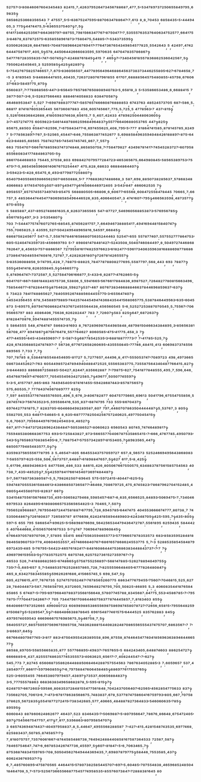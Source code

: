 ⁵²⁷⁵⁷′³′⁸⁰⁸⁴⁶⁰⁶⁷⁶⁰⁴³⁴⁵⁴⁸³,⁸²⁴¹⁵·⁷:⁴²⁶³⁷⁹⁵²⁶⁴⁷³⁴⁵⁶⁷⁸⁸⁶⁸⁷·⁴⁷⁷·⁵'⁵³⁴⁷⁸⁹⁷³⁷²⁵⁰⁶⁵⁵⁸⁴⁹⁷⁹⁵·⁶⁹⁸³⁵‽⁵⁶⁵⁸⁶²⁵³⁶⁶⁸³⁵⁶⁵⁴³,⁷,⁴⁷⁵⁵⁷·⁵′⁵'⁶³⁶⁷⁵²⁴⁷⁵⁹⁵′⁸⁸⁷⁰⁶³⁴⁷⁸⁸⁶⁴⁷′⁷:⁶¹³,⁸·⁸·⁷⁰⁴⁵³,⁶⁸⁵⁸⁴³⁵'⁵'⁴⁴⁴⁹⁴⁰⁵:³,⁷⁷⁵‽⁴⁴⁷⁴⁴⁷⁵:⁵'⁶³⁶⁵⁵³⁷⁵⁴⁰⁷‽⁷:⁵‽⁶¹⁴¹⁷³⁴⁶⁴²⁵³⁵⁶⁷′⁸⁶⁴³⁶⁹⁷⁹⁷'⁸⁸⁷⁵⁵·⁷⁹⁸¹⁵⁶⁶³⁴⁷⁷⁶⁷′⁸⁷⁵⁰⁴⁷⁷′⁷·⁵³⁵⁵⁵⁷⁶³⁵³⁷⁶⁴⁰⁶³⁴⁷⁵²⁵⁷⁷·⁶⁶⁴¹⁷⁵³′⁸⁴⁶⁷⁸·⁶³⁷⁸⁷²⁵⁷⁵'⁶³⁵⁸⁵⁵⁸⁹⁶¹⁸⁷³′⁷⁵⁸⁰⁴⁷⁵:⁵⁴⁸⁸⁵'⁷'⁵³⁴³⁷³⁵⁹⁵‽⁶³⁵⁰⁶²⁶³⁸²⁶·⁶⁸⁴⁷⁸⁶⁵'⁷⁰⁴⁸⁷⁰⁸⁹⁶⁶⁴²⁶⁷⁶⁹⁴¹⁷′⁷⁷⁶⁴⁷³⁶⁷⁶⁵⁴³⁴⁹⁸⁵⁴⁵⁷⁷⁸²⁵·⁵⁵⁴²⁶⁴³,⁵,⁴²⁴⁹⁷:⁴⁷⁴²⁶⁴⁴⁴⁷⁵⁸⁷⁶¹⁷·⁴⁰⁵·⁵‽⁵⁷⁸·⁴⁴⁵⁰⁶⁴⁴²⁶⁶⁶⁰⁸³⁵⁹⁵·⁵⁹⁷⁰⁶³⁵,⁶⁴⁷⁰⁴⁷⁸³⁵⁷⁸⁶⁸⁶⁷‽⁵⁴⁷⁷⁷⁶⁷²⁸³⁵⁵⁸³⁵'⁷⁴⁷'⁵⁰⁷⁴⁵‽⁷'⁴²⁴⁸⁸⁷⁶¹⁸⁴⁵‽⁴¹⁵,⁷,⁴⁶⁵‽⁷'⁷³⁴⁰⁴⁵⁶¹⁸⁵⁵⁷⁸³⁶⁸⁶²⁵³⁶⁰⁴²⁵⁶⁷·⁵‽⁷⁹⁵⁰⁶²⁴⁵⁴⁵⁶⁴⁵·³,⁵²⁵⁹⁵⁸⁵‽⁴²⁵‽⁸²⁸⁹⁷‽⁵'⁷⁵⁴²⁷⁶⁷⁵⁸²⁵⁷⁴⁶⁶⁵⁷:⁷:⁶⁷⁵′⁸³⁶⁰⁵⁶⁵⁰⁷·⁴⁴⁷⁷⁸⁹⁵⁶⁴⁹⁶⁴⁶⁸⁸⁶⁴⁵⁶³⁷³⁸³⁷³⁴⁴⁶²⁵⁵⁸⁰⁵′⁶²⁷′⁶⁷⁸⁴⁶⁵⁸·⁷'⁵,³,⁶¹⁸⁹⁵⁴⁵,⁵′⁸⁴⁶⁸⁶⁴⁴⁷⁸⁵⁵·⁴⁰⁴³⁵·⁷²⁶³⁷²⁸⁰⁷⁶⁷⁹⁶¹⁸⁵⁵,⁶¹⁷⁰⁷·⁶⁸⁸⁸⁸⁵⁶⁴⁵⁷⁵⁴⁸⁰⁸⁵⁵'⁴⁵⁷⁹⁸·⁶⁷⁶⁰⁶³⁷′⁶⁸³′⁵⁸⁴⁹⁷⁷⁵·⁸⁷⁵‽⁶⁵⁶⁰⁸³⁷:⁷′⁷⁷⁸⁸⁶⁸⁵⁶⁵′⁴⁴⁷′³′⁶⁵⁶⁴⁵′⁷⁶⁵⁷⁸⁶⁷⁶⁵⁰⁸⁰⁸⁹⁴⁰⁷⁸³′⁵·⁶⁵⁸¹⁸·³,⁵'⁵³⁵⁸⁶⁶⁵³⁴⁸⁶·⁶·⁶⁶⁸⁸⁴¹⁵,⁷³⁸⁷⁷′⁵⁰⁷'³′⁶·⁵'⁵²⁶³⁷⁵⁶⁶⁴⁶³,⁸⁸⁸⁴⁶¹⁴⁰⁵⁸⁸³³,⁶³⁸⁴⁷⁰⁵⁸⁷‽⁴⁶⁴⁶⁸⁹⁵³⁸⁴⁷,⁵:⁵²⁷,⁷'⁶⁹⁸⁷⁸⁸⁸³⁷⁷⁷⁴⁷'⁵⁸⁵⁷⁶⁵⁷⁴⁶⁶⁶⁰⁸⁷⁶⁸⁸⁸⁸⁵³,⁶⁷⁴³⁷⁶³,⁴⁸⁵²⁴⁵⁷³⁷⁰⁵,⁶⁸⁷'⁵⁸⁶·⁵:⁶⁶⁸¹⁷,⁸⁷⁴¹⁸⁷⁶⁰⁵³⁶⁵⁴⁴⁵,⁵⁶⁷³⁶⁰⁸⁷⁸⁸³,⁴⁵⁶·⁶⁰⁵⁷⁴⁵⁶⁶⁷:⁷⁷⁵:⁵:⁷²⁵·⁵,⁴⁷⁷⁸⁵⁶³′⁷,⁴³⁷'⁸¹⁵‽⁵:⁵²⁶¹⁵⁶⁸³⁶⁸⁴²⁶⁸⁸·⁴¹⁸⁰⁵⁹⁸³⁷⁴⁶³⁸·⁶⁵⁶¹⁵:⁷,⁵·⁴⁰⁷:⁴²⁴³³,⁴⁷⁸⁹⁸²⁵⁰⁴⁴⁸⁰⁶³⁶⁰⁵‽³′⁷'⁴⁵⁷²⁷⁴⁷⁷⁵,⁶⁰⁵⁹⁸²³′⁵⁴⁶¹⁴⁴⁸⁷⁸⁸⁶²⁵⁹⁶⁸⁴⁹⁶⁴⁸³⁷‽⁵⁵⁷⁷⁶⁶⁴⁰⁶⁸⁸⁰⁵³⁷⁶⁵,⁴⁴⁷‽⁸²⁵‽⁸⁵⁶⁷⁵·⁸⁸⁵⁰³,⁶⁵⁸⁴⁷'⁶²⁵⁹⁶·⁷'⁶⁷⁵⁸⁴³⁴⁷⁷′⁶·⁶⁹⁷⁴⁵⁵⁶²⁵·⁴⁰⁸·⁷⁹⁵′⁵'⁷⁷⁷,⁸¹⁸⁶⁴⁷⁴¹⁵⁸⁵:⁸⁷⁸¹⁴⁵⁷⁸⁵·⁸²⁴⁹⁷,⁵'⁷⁷⁸⁵⁶³⁸⁹⁷′⁷⁶⁷·⁵'⁵²⁵⁶⁵·⁴⁵⁴⁴⁷'⁶⁴⁶·⁷⁵⁵⁸⁶³⁸⁷⁷⁴⁵²⁶⁷⁷,⁵:⁶⁹⁸⁸⁵⁸⁴⁹⁶³⁵⁹⁴⁰⁴⁸⁴²⁶¹⁸⁸⁸⁹⁷'⁸⁷⁵'⁶⁴⁶²³′⁸⁴⁸⁸⁵:⁶⁸⁵⁶⁵,⁷⁵⁸⁷⁴²⁷⁸⁵′⁷⁴⁵⁴⁵⁷⁴⁵⁷⁴⁵·⁸⁶⁷:⁷·⁵⁵⁷‽⁶⁶³,⁷⁵⁵⁴⁷⁰⁷′⁵⁶⁶⁷⁶⁷⁸⁸⁵⁹⁸³⁷⁴⁷³⁷⁴⁸⁴⁸·⁸⁶⁵⁸⁵⁰⁷⁵⁸·⁷′⁷⁵⁸⁴⁷⁹⁸²⁷,⁴³⁴⁹⁸⁷⁸¹⁴¹⁷′⁷⁴⁵⁴⁵²⁸³⁷²⁷'⁶⁰⁷⁹⁵⁸⁸⁵⁵⁶⁸⁰⁸³⁴¹⁷⁷⁴⁸⁴⁸⁶³⁷⁰⁵'⁵‽⁸⁶⁶¹⁷⁰⁴⁴⁶⁸⁸⁵³,⁷⁵⁴⁴⁵·⁵⁷⁵⁵⁸·⁸⁰³,⁶⁹⁸⁸⁴²⁷⁰⁷⁹⁵⁷⁷²⁸⁴⁷²³′⁴⁶⁵³⁶⁵⁶⁷⁵:⁶⁶⁴⁹⁸⁰⁸⁴⁵'⁵⁸⁵⁶⁵³⁸⁹⁷⁵³′⁷⁵⁴⁷⁵′⁷'⁵·⁸⁶⁵⁴⁵⁶⁵⁹⁶⁰⁶¹⁴⁰⁶⁷⁶⁷⁵²⁵⁴⁴⁴⁷,⁴⁷⁵:⁸²⁸·⁶⁸⁶³³,⁶⁶⁸⁸⁴⁸⁶⁴⁴⁰⁷‽³′⁵⁹⁴²³′⁵'⁴²⁸·⁶⁵⁴⁷⁵·⁶·⁴⁹³′⁸⁷⁷⁹⁸⁷⁷²⁵⁸⁸⁰⁷‽⁶⁵⁴⁰⁷⁹⁴⁰⁵⁵⁸⁶⁵⁹⁸⁶⁶⁵⁶²⁵⁰⁷′⁸⁶⁵⁰⁸⁸⁸·⁵′⁷,⁷⁷⁶⁸⁸³⁶²⁷⁴⁸⁸⁶⁶⁸·³,⁵⁸⁷:⁶⁹⁸·⁸⁸⁵⁰⁷³⁸²⁸⁵⁶³⁷·⁵⁷⁸⁶⁸³⁴⁸⁴⁰⁶⁶⁶⁸³,⁸¹⁷⁴⁵⁴⁷⁰⁵‽⁵⁰⁷'⁸⁹⁷‽⁴⁹⁴⁷⁷‽⁶¹⁶⁵⁶⁶⁴⁴⁶⁹⁷²⁴⁰⁵,³′⁵⁴³′⁸⁴⁷,⁴⁶⁶⁰⁶²⁵³⁵,⁷‽⁸⁹⁵⁸⁵⁵⁷·⁸⁵⁷⁵⁷⁴⁵⁵⁷³⁴⁹⁷⁴⁵′⁸⁵⁴⁷⁵,⁵⁶⁸⁸⁸⁰⁵⁰⁵'⁶⁶⁸⁰⁶·⁶·⁶⁰⁶⁷⁷′⁶⁵⁵⁶⁸·⁶⁰⁸⁴⁷²⁵⁵⁸⁴⁷⁸⁴⁴⁵,⁷⁰⁶⁶⁵·⁷:⁶⁶⁷⁵⁷·⁵,⁴⁸⁵³⁶⁴⁴⁷⁴⁴⁵⁴⁷⁷⁸⁰⁶⁹⁸⁵⁸⁵⁴⁹⁶⁴⁴⁶⁵²⁶·⁸³⁵:⁴⁰⁶⁶⁴⁰⁵⁴⁷:³,⁴⁷⁴¹⁶⁰⁷'⁷⁹⁵‽⁴⁶⁶⁵⁶³⁵⁹⁸·⁴⁸⁷³⁵⁷⁷‽⁸⁷⁵'⁸⁵⁵‽⁵,⁵⁸⁸⁵⁸⁸⁷·⁴³⁷'⁸⁹⁵²⁷⁴⁸⁶⁶¹⁶³⁵:⁶·⁸²⁶³⁷³⁶⁵⁵⁶⁵,⁵⁴⁷'⁸⁷⁷²⁷·⁵⁴⁶⁹⁶⁰⁵⁶⁸⁸⁵³⁸⁷³′⁵⁷⁶⁹⁵⁶⁷⁸⁵‽⁸⁵⁶¹⁷⁸⁵‽⁴⁹⁷·³′³,³′⁵³⁵⁴⁸⁰⁷‽⁷⁰³,⁷'⁵⁴⁴⁴⁷⁷⁵⁷⁴⁷⁶⁰⁷²⁷⁶⁵'⁶⁸⁵⁴⁵:⁸⁷⁴⁵⁶²⁸¹⁷⁵⁷·⁷:⁶⁶⁴⁹⁴⁶⁷³⁸⁸⁸⁵⁴¹⁷:⁴⁹⁴¹⁶⁹⁴⁴⁸¹⁵⁸⁴⁰⁷⁴⁷‽⁷⁵⁵:⁷⁰⁶⁵⁸²⁵:³,⁴³⁵⁹⁵·⁵²⁷′⁵⁰⁴²⁴⁹⁵⁴⁸⁹⁶⁵⁸¹⁶·⁵⁴⁵⁹⁷·⁶⁶⁸⁴⁵‽⁶⁸⁶⁸⁷⁵⁸²⁴⁵⁶⁷⁷,⁵⁴⁷'⁵:⁷:⁵⁵⁸⁷⁶⁷⁸⁴⁶¹⁶⁵⁸⁶⁸⁰⁷⁵⁶³⁵²⁴⁴⁴⁶³,⁵²⁵⁴⁷'⁶⁵⁵,⁵⁵⁷⁸⁷⁷⁴⁰⁷:⁵⁵⁷⁵⁵²⁷⁷⁷⁸⁶⁴⁷⁵³′⁶⁰⁵'⁵²⁴⁰⁴⁷⁴³⁵⁹⁷³⁵'⁴⁵⁶⁶⁶⁹⁷⁹³,⁵'⁷,⁸⁹⁸⁰⁸¹⁴⁷⁸⁴⁸¹⁴²⁷'⁵²⁴³⁵⁰⁸·⁵⁰⁴⁰⁷⁴⁶⁰⁸⁴⁴⁹⁷·⁸·⁵⁰⁴⁹⁷²⁷⁴⁴⁶⁸⁶⁸⁷⁶²⁶⁴⁷·⁸·⁴⁵⁶⁵³′⁷⁵⁷′⁸⁸⁶⁶⁵⁶⁷,⁷²⁷⁹⁵⁵⁸¹⁶¹⁷⁴⁸²⁵⁹⁷⁶⁶²³′⁶¹⁸²⁴⁷⁷′⁵⁹⁶¹⁷³⁴⁰⁶³⁵⁹⁶³⁸¹⁶⁸⁸⁸⁶⁹⁸⁷⁷⁸⁶⁸⁶²⁷³⁸⁶⁴⁷⁸⁰⁴⁸⁵⁹⁴⁷⁴⁰⁸¹⁶·⁷²⁷⁸⁷·⁷:⁴²⁸²⁸²⁶¹⁸⁰⁷‽⁷²⁶⁷⁸¹⁴²⁶⁵⁵⁵⁷‽⁵′⁸³⁵³⁶⁰⁸⁸⁸⁵⁶·⁵′⁷⁴⁷⁹⁵:⁴²⁸·⁷:⁷⁸⁸⁷⁵'⁸⁸⁸²⁵·⁷⁸⁴⁷⁷⁸⁷⁸⁸⁰⁸²⁷⁷⁶⁹⁵:⁵⁵⁸⁷⁷⁹⁷:⁵⁶⁸·⁴⁴³,⁶⁹³,⁷⁸⁸⁷⁷‽⁵⁵⁵‽⁴⁹⁴¹⁴¹⁸·⁶²⁶³⁵⁹⁸⁴⁵:⁵‽⁵⁴⁶⁶⁵⁷⁷‽⁵:⁸⁷⁴⁹⁶⁴⁷⁴⁷'⁷³⁷²⁵⁸⁷·⁵·⁵²⁷⁵⁸⁴⁷⁰⁶¹⁶⁶⁸⁷⁷·⁵'⁴³³′⁶·⁸²⁸⁷⁷′⁴⁷⁶²⁸⁶⁵'⁵‽⁶⁰⁴¹⁷⁰⁷'⁶⁶⁷'⁵⁸⁶¹⁸⁴⁸²⁴⁵⁷⁵⁷³⁶·⁵³⁸⁰⁶·⁵·⁵⁹⁴¹⁶⁶⁵′⁵⁶⁷⁶⁶¹⁷⁸⁸⁴⁸³⁶·⁸⁹⁸⁷⁵²⁷:⁷²⁶⁴⁸²⁷⁷⁸⁰⁸¹⁵⁶⁶³⁴⁹⁶·⁷⁵⁸⁵⁴⁴⁶⁷⁷'⁶⁷⁸²⁸⁴⁴¹⁵‽⁸⁷⁵⁴⁶²⁸·⁵⁹⁸²⁷‽⁵³⁷'⁴⁶⁷,⁸⁰⁷⁶⁷³⁸³⁴⁶⁶⁸⁸⁸⁴⁶⁶³⁷⁸⁴⁴⁶⁹⁶⁸⁵⁹⁶³⁷'⁶³⁷‽⁵,⁷³⁴²³,⁷⁸⁴¹⁷⁴⁸⁸⁶⁵⁶²⁷·⁷⁸⁴⁰⁵⁹⁵²⁶⁷⁴⁸⁸⁵⁶⁰⁴⁴⁵⁵⁷⁷⁵′³′⁶⁵⁵⁶⁴⁷⁴⁰⁷‽⁵⁴⁵³⁴³⁵⁶⁴⁵⁵,⁶⁷⁸·⁵⁴⁵⁸⁸⁹⁷⁹⁸⁸⁵′⁷⁴⁴²⁵⁷⁴⁴⁴⁵⁴⁹⁴⁷⁴³⁶⁸⁴³⁵⁴⁴¹⁵⁶⁸⁰⁶⁵⁷⁷⁵:⁵³⁸⁷⁸⁴⁶⁴⁴⁹⁵⁶³′⁶³⁵'⁶⁰⁴⁵⁸⁷³,⁵'⁶⁹⁵⁷⁵·⁸⁰⁷⁹⁴⁷⁶⁰⁸⁶⁸²⁴⁷⁴³⁷⁶⁷²⁴⁵⁵⁵⁶⁴⁴³⁸·⁴⁵⁶⁵⁶⁰⁵⁴⁵,⁵'⁶·⁵²⁵²⁷²⁵³⁸⁸⁷⁰⁷⁰⁵⁴⁵·⁵:⁷⁵⁵⁶⁷'⁷⁰⁶⁹⁵⁶⁶⁵⁷⁹⁷,⁸⁸³,⁴⁰⁸⁶⁴⁰⁶·⁷⁵⁶³⁶·⁶²⁶²⁸²⁴⁴⁷,⁷⁸³,⁷·⁷²⁶⁰⁷‽⁵⁸³,⁸²⁵‽⁶⁴⁷·⁶⁸⁷²⁶³⁷‽⁸¹⁸²⁸⁴⁷⁰⁸⁷⁶·⁵⁹⁴⁷⁴⁸⁸¹⁴⁵⁵⁵⁷⁴⁷³⁵·⁷‽⁵,⁵⁸⁶⁴⁵⁵⁵,⁵⁴⁸·⁴⁷⁶⁴⁷⁴⁷,⁵⁸⁶⁸³′⁸¹⁶⁹³,⁸·⁷⁶⁷²⁸⁹⁶⁹⁸⁷⁵⁴⁴⁹⁸⁵⁸⁴⁸·⁴⁸⁷⁹⁸¹⁵⁰⁴⁶⁶³⁴³⁸⁴⁸⁹⁵·³′⁸⁵⁶⁵⁶³⁸¹⁵⁸⁷⁰⁸·⁴⁷⁷,⁸⁹⁴¹⁸⁶⁷‽⁸⁷⁵⁶⁷⁶⁴⁷⁸·⁵⁵⁷⁷⁶⁴⁶²⁷,⁸⁰⁶⁰⁵⁸⁵′⁴⁷⁵′⁴¹⁷⁷⁵:⁴⁵⁸·³,⁷‽⁴⁷⁷′⁴⁴⁵⁹⁵'⁶⁴⁵'⁴³⁴⁸⁵⁹⁶⁹⁷'⁷,⁵'⁵⁸⁷'⁵‽⁶⁸⁷⁷⁸⁵⁴²⁵³⁵′³′⁶⁸⁸¹⁸⁸⁷⁷⁷⁷³′⁷,⁷'⁴¹⁷⁸⁵'⁵²⁵·⁷‽⁴²⁸·⁶⁷⁴³⁵⁶⁸⁸⁵²⁴⁷⁸⁷⁴⁹⁷'⁷,⁵⁶⁷³⁶·⁶⁷⁷⁶⁷²⁶⁵⁸²⁶⁰⁶⁹⁵'⁴³⁵⁵⁵⁰⁸⁴⁵'⁷⁷⁷⁴⁶·⁴⁸⁴¹⁵·⁴¹³,⁶⁰⁶⁹⁸³⁷³⁷⁴⁵⁵⁶⁸⁸⁹⁵⁶⁵,⁷:⁷³³,⁷·⁷‽⁷⁰⁷·⁷⁸⁷⁸⁵,⁸·⁵³⁸⁴⁸¹⁸⁵⁵⁴⁸⁴⁵⁴⁶⁹⁵'⁸¹⁷²⁷,⁵:⁷²⁷⁷⁶⁵⁷·⁴⁴⁴⁹⁶·⁸·⁴¹⁷'⁵⁵⁵⁰⁵³⁷⁴⁷′⁷⁰⁸⁹⁷²³,⁴⁹⁸·⁴⁹⁷³⁶⁶⁵⁰⁸⁶⁷³⁴⁴⁵²⁶²⁷'⁷⁶³,⁶⁰⁵⁴⁴⁹⁸⁵⁷²⁴⁷⁸⁹⁴⁹⁴⁰⁴⁸⁸⁴⁷²⁵²⁵·⁵⁵⁵⁶⁵³⁸³⁷⁷⁵:⁷³⁵⁵⁸⁷⁵⁶⁴³⁴⁰⁴⁸⁷⁷⁶⁶⁴¹⁵:⁸²⁷‽³′⁸⁴⁴⁴⁸⁰³,⁸⁸⁶⁶⁸⁶⁷²⁵⁸⁸⁸⁵'⁵⁰⁴²⁷:⁸²⁴⁴⁷:⁸³⁵⁶⁶²⁸⁸⁷,⁷'⁷⁹⁸⁷⁵'⁶²⁷·⁷⁵⁴¹⁸⁷⁷⁸⁴⁸⁵⁵⁵·⁴⁹⁵·⁷·⁵⁹⁶·⁶⁴⁶·⁴⁵⁴⁷⁶⁸⁷⁹⁶⁹⁷′⁴⁷⁶⁰⁵⁷⁷·⁷⁰⁵⁴⁵⁵⁴⁵⁶³⁴²⁷²⁵⁸⁵:⁷‽⁴⁹⁶⁷⁷·⁵⁰⁵⁰⁷⁷⁴⁵⁵⁹⁷‽⁵'³′⁵·⁴¹⁵⁷⁷⁸⁷:⁸⁶⁵'⁸⁶³,⁷⁴⁴⁹⁴⁵⁴⁰⁵′⁸⁷⁴¹⁶¹⁴⁵⁵'⁵⁹⁴²⁸⁶⁸⁷⁴⁴³′⁸⁵⁷⁸⁷⁵⁶⁵⁷‽⁵⁷⁵:⁶⁰⁵³⁵:⁷,⁷⁷⁷⁸⁴³⁷⁴⁵⁶⁷⁰⁸⁹⁷⁷⁷,⁸²⁵‽⁷·⁵⁹⁷,⁸⁴⁵⁵⁵³⁷⁷⁶⁷⁴⁸⁵⁵⁷⁶⁵⁰⁵:⁴⁹⁶·⁵·⁶⁷⁶·³′⁴⁰⁶⁷⁸²⁸⁷⁷,⁶⁰⁴⁷⁵⁷⁷⁵⁶⁶⁵·⁶⁹⁶¹³,⁵⁰⁴¹⁷⁹⁶·⁶⁷⁵⁵⁴⁷⁵⁵⁸⁵⁶·⁵²⁸⁷⁴⁵⁷⁴³′⁷⁵⁶⁷⁴³⁵²³′⁵:⁵⁹⁵⁵⁸⁶⁴¹⁶·⁵³⁵·⁸³⁷'⁶⁸⁷⁴⁷⁹⁵,⁷³³,⁵⁵⁵′⁸⁶⁷⁰⁴³⁷‽⁶⁹⁷⁴⁴²⁷⁷⁸¹⁸⁷⁵:⁷,⁸²⁸³⁷⁰⁵'⁶⁰⁴⁶⁶⁰⁴⁹⁸²⁸⁹⁵⁸⁷·⁶⁰⁷,⁷⁹⁷:⁴⁴⁶⁰⁷⁰⁷⁸⁶³⁵⁰⁴⁴⁴⁴⁴⁸⁷‽⁵·⁵³⁷⁶⁷·³,⁸⁰⁵‽⁵⁵⁸²⁷⁰⁵·⁵⁵³,⁶⁴⁸¹⁷′⁵⁴⁶⁸⁵'⁵,⁸·⁶³⁵'⁶⁸⁷⁷⁷⁷⁸²⁵⁰⁴²⁵⁶⁷⁵⁷²⁴⁰⁶²⁵:⁴⁹⁷⁷⁵⁰⁴⁵⁴¹⁵‽⁵:⁶·⁷⁰⁶³⁷:⁷⁹⁵⁶⁸⁴⁴⁹⁷⁶⁷⁹⁶²⁴⁵⁴⁰³′⁸·⁴⁸⁵²⁷‽⁶⁸⁷·⁸¹⁷'⁷′⁸⁴⁷³⁷²⁶²⁶⁹⁶²⁴³⁸⁴⁸⁴⁷′⁵⁰⁵³⁸⁶⁵²⁷'⁸⁰⁶⁰⁶²³,⁶⁵⁶⁰⁵⁴³,⁸⁰⁷⁴⁵·⁷⁴⁷⁴⁶⁴⁸⁹⁸¹⁷‽⁷⁵⁵⁹⁴⁸⁵³⁸⁰⁶⁶⁸³⁶⁷⁷⁵³,⁶⁹³′⁵′⁷²⁵⁸⁴³⁸²⁷·⁸⁷³′⁵⁶⁶⁵⁵⁷⁷⁰⁴⁰⁶⁷⁸⁷⁵³⁵⁸⁶⁵⁴¹⁵'⁷'⁶⁶⁶·⁴⁷⁶⁷⁷⁴⁵:⁴⁹⁵⁰⁷⁹³′⁵⁴³′⁵‽⁷⁶⁵⁸⁶³⁷⁰⁸³⁸⁵⁴⁹⁵′⁸·⁷:⁷⁸⁸⁷⁵⁴⁷′⁵⁷⁵⁵⁷³⁴²⁸⁹⁷′⁸¹⁵³⁴⁰⁵:⁷‽⁸⁹⁸³⁵⁶⁵·⁴⁴⁷‽⁶⁸⁵⁰⁵⁷⁷⁹⁴⁸⁵⁴⁸³⁵⁷⁷:⁵‽⁷‽⁸³⁵⁹⁸³⁷⁵⁶⁵⁵⁵⁶⁷⁷⁸⁷⁹⁵,³,⁵:⁴⁶⁵⁴⁷'⁴⁰⁵,⁶⁶⁴⁵⁵³⁴³⁷⁵⁷⁰⁵⁹⁷²⁷,⁶⁵⁷:⁸·⁵⁶⁵⁷³,⁵²⁵²⁴⁶⁶⁹⁴⁹⁵⁶⁴³⁸⁶⁸⁰⁸³⁷′⁵⁸⁵⁵⁷⁹⁷′⁶²⁵'⁵⁵⁸·⁵⁰⁶·⁵⁸⁷³⁷⁵⁷:⁸⁴⁸⁸⁷'⁶¹⁸⁹⁸⁸⁴⁷⁶⁵⁷:⁵‽⁶²⁷,⁶¹⁷:⁵'⁸·⁴²⁵‽⁵:⁶¹⁷⁹⁶·⁴⁶⁸⁹⁴³⁶⁶³′⁵,⁸⁴⁷⁷⁵⁸⁶·⁴⁸⁶·⁵³³,⁸⁴⁶¹⁵:⁴²⁶·⁸⁰⁵⁰⁶⁷⁶⁶⁷⁵⁵⁰⁵⁷⁵·⁶³⁴⁸⁸³⁷⁸⁷⁵⁶¹⁵⁸⁵⁷⁵⁴⁵⁶³,⁴⁰⁷³⁸·⁷·⁴³⁵'⁴⁸⁵²⁵‽⁷·⁵‽⁴²⁵⁹⁷⁸⁴¹⁷⁶⁶¹⁴⁵⁴⁰⁷³⁶⁹⁷⁴⁸⁴⁴⁸⁷‽⁵′⁷:⁵⁶⁷⁷⁸⁰⁷³⁶³⁸⁰⁵⁸⁷'⁵·⁵·⁷⁹⁸²⁶²⁵⁰⁷′⁸⁹⁶⁴⁵,⁵⁷⁵'⁵⁹⁷²⁴¹⁵'⁴⁰⁴⁴⁷'⁶²⁵′⁵‽⁵⁹⁴⁷⁴⁸⁷⁰⁵⁵⁵³⁶¹⁵⁸⁸⁴⁶¹³′⁴³⁸⁶⁶⁸⁵⁰⁷³⁶⁵⁸⁷⁷′⁴⁶⁴⁶⁸·⁷⁰⁸⁶⁷⁹⁷²⁵·⁴⁷⁵·⁶⁷⁴⁵⁸²³′⁷⁸⁶⁸⁷⁹⁶²⁷⁰⁴¹⁵²⁴⁸⁵·⁴⁰⁸⁰⁵‽⁴⁴⁵⁵⁸⁰⁷⁰⁵'⁸²⁶³⁷,⁶⁶⁷‽⁵³⁴¹⁵⁴⁸⁷⁵⁵⁶¹⁵⁶⁷⁶⁶⁸⁷³⁵·⁴⁹⁵'⁵⁰⁶⁵⁸²⁷⁹⁴⁶⁸·⁵⁹⁸⁵⁴⁵⁷′⁶⁸⁷'⁶·⁶³⁵·⁶⁵⁶⁶⁵²⁵:⁸⁴⁸⁹³′⁵⁰⁶⁹⁴⁷⁵'⁷:⁷³⁴⁰⁴⁶⁶⁹⁷⁹⁵³³,⁸²⁶⁴⁸⁹⁵′⁶¹⁸⁰⁸⁰⁶⁶⁵⁷⁵³⁵⁶⁵⁶⁵⁴⁸²⁵'³,⁷⁰⁴⁶⁵·⁷:⁵⁰⁷‽⁷⁹⁵⁶⁵²⁸⁹⁶⁸⁸⁸⁷:⁷⁶⁷⁹⁵⁰⁴⁰⁷²⁴⁴⁷⁵⁸¹⁸⁸⁷′⁶⁷⁷⁹⁵·⁷²⁶·⁶⁹⁴⁵⁷⁸⁵′⁶⁴⁴⁷⁴⁷⁵,⁴⁰⁴⁵⁵³⁶⁶⁶⁶⁷⁴⁷⁷⁷·⁸⁰⁷³⁸·⁷,⁷⁴⁵³⁵⁰⁶⁴⁸⁶⁷‽⁷²⁶¹⁸⁰⁸³⁷,⁷²⁶⁵⁸⁹⁷⁸⁷,⁸¹⁷⁶⁶⁹⁸·⁶²⁴²⁴¹⁸⁵⁸⁹⁴⁴⁸⁹⁸⁰³′⁴²⁴³⁴⁸⁷⁰⁵‽⁴²⁵'⁵⁹⁵:⁷‽⁴³⁵'⁸⁰⁵‽⁵⁹⁷'⁵,⁶⁵⁵,⁷⁹⁵,⁵⁸⁶⁸⁵⁴⁷′⁸⁹⁶²⁵'⁵′⁵⁶⁸⁹⁸⁸⁷⁶⁶⁹⁸·⁵⁶⁴²⁵⁶⁵³⁴⁴⁷⁹⁴³⁶⁴⁷²⁷⁸⁷:⁵⁵⁶¹⁸⁹⁵,⁶²⁵⁹⁴³⁵,⁵⁸⁴⁴⁴²⁵,⁴⁰⁷⁶⁴⁴⁶⁶⁸·⁴¹⁵⁵⁶⁵⁷⁰⁶¹⁶⁷⁵³³,⁵′⁷‽⁷⁴⁷,⁷⁰⁶⁹⁶⁴⁷⁸⁸⁹⁶⁰⁸⁴⁵‽⁶⁷⁶⁶⁴⁹⁷⁰⁵⁷⁸⁹⁷⁰⁷⁰⁶·⁷·⁵⁷⁸⁹⁵,⁵⁵⁴¹⁵,⁸⁶⁸⁷⁵⁵⁶³⁵⁹⁴⁶⁵⁵⁷⁷³′⁵⁷⁷⁹⁶⁶⁵⁷⁸⁷⁸³⁵³⁵⁷³,⁶⁸³′⁸⁵⁸³⁵⁹⁵²⁸⁴⁸¹⁸⁹⁸⁴⁶⁵⁸⁹⁶⁰⁷⁵³′⁷⁷⁸·⁴⁰⁶⁰⁴⁰⁵³⁵⁵⁷·⁴⁵⁷⁴⁶⁶⁶⁸⁴⁰⁷⁶⁷′⁶⁸⁶¹⁶⁵⁷⁸⁶⁸⁶²⁴⁵⁵³⁷⁷⁵,⁵·⁷'³,⁵²⁸⁸⁵³⁵⁸⁵⁴⁵⁸⁴⁸⁷⁹⁶⁹⁷²⁴³⁵′⁴⁸⁵,⁵′⁷⁶⁷⁹⁵'⁵⁴⁴²³′⁴⁶⁵⁷⁶¹⁸²⁴¹⁷'⁸⁴⁸¹⁶⁰⁸⁶⁴⁴⁴⁷⁵³⁶⁸⁶³⁸³⁴⁴⁸⁸⁴³⁷³⁷'⁷′⁷,⁷‽⁴⁹⁶⁹⁷⁹⁶¹⁵⁹⁵⁰³′⁵‽⁷⁷⁸³⁵⁷⁵²⁵⁷⁵,⁶⁸⁷⁵⁷⁴⁶·⁶²⁵⁷⁵²⁷³⁶¹⁵²⁷³⁵⁹⁷⁶⁷'⁷‽⁴⁶⁵³³,⁵²⁶·⁷′⁴¹⁸⁸⁸⁶⁸²⁵⁶⁵'⁶⁷⁴⁸⁶⁶⁵‽⁵⁷⁵⁸⁷⁵⁵²⁵⁶⁸⁹⁷'⁵⁶⁸¹⁴⁷⁸⁸⁵'⁵²⁶²⁷⁸⁸⁹⁴⁰⁴⁹⁷⁵⁵‽⁷³⁵′⁷'⁵:⁶⁸⁵′⁶⁵⁷,⁵·⁷′⁵⁴⁸⁸⁵³⁵⁷⁶²⁵²⁸⁸⁵⁷⁸⁶⁵:⁷²⁸·⁷′⁸²⁵⁵⁵⁵⁶⁶⁴⁸⁴⁰⁵′⁶⁷⁷⁷⁸²⁶⁴⁸⁰⁸⁴⁷‽⁴⁶⁵·⁸·⁶³⁴²⁷⁵⁸³⁴⁵⁵⁸⁵‽⁵⁹⁶²⁶²⁶¹⁶⁸⁶·⁴¹⁵⁶⁶⁵⁷⁴⁵·⁵,⁶⁹⁸·⁵⁴⁷·⁵‽⁶⁰⁵·⁴²⁷⁶⁶¹⁵:⁴¹⁷·⁷⁶⁷⁶⁷³⁵,⁵²⁷⁴⁷⁵⁷⁰⁵²⁴⁸⁷′⁷⁶⁷⁸⁵⁶⁵²⁶⁰⁷⁷⁵,⁶⁸⁶³⁴⁷⁷⁶⁷⁹⁴⁵⁵′⁷⁵⁶⁰⁷′⁷⁰⁴⁶⁸¹⁵·⁵²⁵·⁶²⁷²⁸·⁷⁸⁴⁰⁴⁴⁸⁷³′⁵⁸⁷:⁷⁶⁵⁸⁵⁸⁷⁹⁵·⁸³⁷²⁶⁰⁵·⁷⁴⁵⁹⁶⁴⁸²⁷⁶⁷⁹⁵·⁷⁰⁵·⁵⁰⁸²⁵'⁴⁶⁸⁹⁵,⁵:³,⁴⁰⁶⁰⁸³⁵⁴⁴¹⁸⁷⁶⁵⁸⁴⁸⁵⁸⁶⁵,⁵,⁶⁷⁴⁸⁷'⁵'⁷⁹⁵′⁸⁹⁷⁹⁶⁸⁴⁰⁷⁸⁸³⁷³⁵⁶⁸¹⁵⁶⁶⁴⁸·⁵⁷⁸⁰⁷⁷⁴⁵⁷⁸⁸·⁸³⁴⁵⁶⁸⁷:⁸⁴⁷⁷⁵·⁵⁵³′⁴⁵⁸⁶⁷⁸⁵'⁷'⁷⁹⁵⁷⁸⁷⁵'⁷⁷⁷⁰⁴⁴⁷³⁴²⁶⁶⁷'⁷,⁷⁰⁵,⁷³⁴⁴⁷⁵⁶¹⁷⁰⁸⁶⁴⁴⁶⁰⁷⁵⁸³⁷⁷⁸⁷⁴⁴⁴⁵⁸⁵⁷:⁷:⁸¹⁸³⁴⁰³,⁸⁵⁵‽⁶⁶⁴⁰⁸⁶⁶¹⁷⁸⁷³⁵²⁶⁶⁵,⁴⁹⁶⁰⁸⁰⁷²³,⁶⁰⁸⁹⁸⁹⁸⁸⁵³⁸⁶⁵⁵⁶⁹⁸⁷⁵⁸⁶⁹⁸⁷⁴⁵⁸⁰⁷⁸⁷²⁷′⁷²⁶⁵⁶·⁶⁵⁸¹⁵'⁷⁹⁵⁵⁶⁴⁸²⁵⁹⁸¹⁵⁰⁶⁸⁷‽⁵'⁵²⁸⁹⁵⁴⁷·⁵‽⁷'⁶⁸⁶⁴⁸⁶⁶³⁸⁸⁷⁸⁶⁴⁵,⁶⁹⁶¹⁵⁴⁸⁷⁷⁴⁶¹⁵⁷⁵′⁶⁴⁴⁴⁵²⁵,⁸³⁵⁷⁶²⁸⁸³,⁸⁴⁵‽⁴⁹⁷⁹⁵⁷⁴⁰⁵⁹⁵⁴³,⁶⁶⁶⁹⁶⁶⁶⁷⁵⁷⁶⁹⁸⁵⁶⁷⁵:⁵‽⁴⁶⁷⁵⁸·⁷·⁵‽⁵⁶⁴⁰⁵⁵⁷²⁷·⁶⁸⁵⁷⁵⁰⁵⁹⁷⁵⁶⁹⁶⁷⁵⁹⁸⁵⁷⁵⁸·⁷⁴⁸³⁶²⁸⁸⁸¹⁵⁴⁴⁰⁸²⁸²⁴⁸⁷⁰⁸⁶⁵⁵⁶⁵⁵⁵⁴³⁷⁴⁷⁵⁷⁰⁷·⁶⁸⁶³⁵⁶⁷'⁷,⁷′³′⁸⁶⁶³⁷:⁶⁴⁵‽⁶⁶⁷⁶⁶⁴⁸⁰⁷⁹⁸⁷⁷⁴⁵'³′⁸¹⁷,⁸⁸³′⁴⁷⁵⁰⁴⁹⁵⁵⁴²⁶³⁸⁹⁵⁵⁸·⁸⁹⁶·⁸⁷⁵⁵⁸·⁸⁷⁴⁴⁶⁴⁵⁴⁷⁷⁴⁰⁴¹⁸⁵⁶⁹⁶³⁶³⁸⁹⁴⁶⁴⁴⁶⁶⁵⁷⁷‽⁸⁶⁵⁸⁸·⁸⁹⁷⁰⁵′⁵⁵⁸⁵⁵⁶⁶⁵⁸³⁵:⁸⁷⁷,⁵⁵⁷⁷⁶⁶⁸⁹⁵'⁴⁹⁸³⁷'⁷⁶⁵⁷⁶⁵⁵'⁵,⁶⁸⁴²⁴³⁴⁰⁵:⁶⁴⁸⁸⁷⁴⁶⁰³,⁸⁸⁶²⁵⁴⁷²⁷‽⁶⁶⁶⁶⁸⁸⁵′⁶·⁴³⁷:⁸²⁵⁵⁵⁷⁴⁸⁶³⁵⁷⁷⁴⁵³⁵⁵⁵⁷³′⁴⁰⁶³⁶²⁵·⁶⁵⁶¹⁷'⁷·⁴⁰⁸²⁴⁴⁵⁴⁷'⁷'⁶²⁷‽⁵⁴⁵:⁷⁷³,⁷·⁸²⁷⁴⁵,⁶⁵⁶⁰⁶⁸⁷³⁵⁸⁶²⁶⁴⁴⁸⁸⁸⁵⁰⁶⁸⁴⁶⁴²⁸⁸⁷⁵⁷⁵⁵⁴⁵⁶³,⁷⁸⁶⁷⁶³⁴⁰⁵²⁸⁸⁵′³,⁷:⁶⁰⁵⁹⁶⁵⁷,⁵³⁷·⁴²⁸⁵⁴⁹⁷⁷⁷·⁸⁶⁶¹⁷'⁵⁹⁷⁹⁶⁰⁸⁵⁵‽⁷′⁶·⁷⁹⁷⁵⁸⁸⁴⁷⁶⁰⁶⁴⁵⁸⁴⁸⁵‽⁸⁸⁶⁹⁷⁷⁶¹⁷⁵⁵⁵⁷⁶⁵‽⁵²⁵'³′⁶⁰⁵⁵⁴⁵⁵,⁷⁶⁶⁴⁵³⁸⁰⁷⁹⁷⁹⁴⁵⁷:⁴³⁸⁹⁷‽⁷³⁵³⁷:⁶⁰⁶⁵⁶⁸⁸⁴⁸³⁷‽³′⁵·⁷⁷⁷⁵⁵⁵⁷⁸⁸⁶³,⁶⁶⁸³⁶³⁸³⁴⁹⁶⁵⁸⁶⁸²⁸⁷⁸·⁵'⁵⁹⁵'⁸¹⁵‽⁷‽⁶²⁴⁸⁷⁵⁷′⁶⁶⁷²⁶⁰³′⁵⁹⁵⁸⁶·⁸⁰⁸³⁵³⁷²⁸⁴⁸¹⁵⁵⁴⁷⁷⁵⁶¹⁸⁴⁸·⁷⁰⁴²⁴³⁷⁰⁵⁶⁴⁰⁷′⁶²⁵⁶⁵′⁴⁵⁶²⁸⁵⁴⁷⁷⁵⁶³³,⁸³⁷‽⁷³⁵⁶⁸²⁷⁰⁵·⁷⁰⁶¹³′⁶·⁷'⁴⁷³′⁶⁷⁸¹⁷⁸⁶³⁸⁵⁶⁸⁶⁷⁵:⁷⁴⁸³⁸³⁷:⁶⁷⁸·⁵³⁷⁷⁸⁷⁴⁷⁵⁸⁶⁰⁴¹⁶⁷⁵⁹⁷⁹³′⁸⁰⁵·⁶⁶⁷·⁷⁰⁷⁵⁸³⁷⁸⁶²⁵·⁵⁶⁷²⁸³⁵‽⁵⁵⁴¹⁸⁷⁷²⁷²⁴¹⁵′⁷³⁸³⁴²⁶⁸⁵:⁵⁷⁷·⁴⁰⁶⁶⁵·⁴⁸⁴⁸⁸⁷⁸²⁷³⁶⁴⁸³³′⁵⁴⁶⁰⁶⁰⁶³⁵′⁷⁸⁵‽⁸⁹⁵⁹⁵‽⁶⁰⁶⁰⁸⁴³,⁸⁸⁷⁸⁶⁰⁶²⁴⁸⁶²⁶⁷⁷,⁴⁶⁴³⁷:⁵²³,⁸³⁴⁶⁴³⁵′⁷′⁵⁰⁶⁹⁸⁸⁷′⁵'⁸⁰⁷⁹⁵⁶⁶⁴⁷·⁷⁸⁶⁷⁶·⁸⁶⁶⁴⁸·⁶⁷⁵⁴⁷²⁴⁰⁵′⁸⁰⁷‽⁷⁵⁴⁵⁶⁶⁷⁵⁴⁷⁷⁵⁷·⁴¹⁷‽⁷·⁸¹⁷·⁵³⁵⁶⁸⁶³′⁸⁰⁷⁹⁵⁸⁵⁴⁷⁰⁷‽³,⁶⁸⁵⁷⁴³⁶⁹⁴⁸⁷⁴⁴³⁷'⁴⁰⁴⁹⁷⁹⁵⁸⁸³⁷:⁸·⁵:⁴⁴⁶⁴⁷·⁴⁹⁵⁵⁵⁶⁸²⁸⁸⁵⁸⁷,⁷'⁴²⁷'⁴¹⁵:⁴²⁸¹⁵⁴⁸⁷⁴³⁵³⁵·⁶⁹⁷⁷⁴⁶⁸·⁸²⁵⁸⁸³⁴³⁷:⁵⁰⁷⁸⁵:⁸⁷⁴⁵⁸⁵⁷′⁷‽⁷·⁸¹⁸⁰⁷⁵⁷⁵⁷·⁷³⁵⁷⁶⁰⁶¹⁶⁶⁷'⁸⁷⁴⁴⁵⁸⁵⁴⁸⁶⁷³⁸·⁷⁶⁴⁹⁴²⁴⁸⁸⁴⁴⁰⁸⁵⁸¹⁶⁷⁵⁸⁷³⁶⁴⁵³³,⁷²⁵⁸⁷·⁵⁸⁷‽⁷⁸⁴⁶⁵⁷⁵⁴⁶⁴⁷:⁷⁴⁷′⁶·⁶⁶⁷⁸⁵³⁴²⁶⁷⁴⁷⁷³⁶·⁴⁵⁵⁹⁷·⁵‽⁶⁰⁷'⁸¹⁸⁴⁷'⁵'⁶·⁷⁰⁶³⁴⁶⁵:⁷‽⁸⁷⁵³⁶⁸⁷⁴⁸³⁴¹⁵⁹⁷⁶⁵'⁷⁰⁸·⁵⁰⁵⁰⁴⁵⁶²⁷⁶⁴⁹⁴⁴⁴³⁶⁹⁴³⁵·⁷:⁶⁹⁸⁰⁷⁸⁷⁹⁷⁷⁵‽⁵⁸⁴⁴⁶·⁷⁵⁵³⁵⁸⁵·⁴³⁷‽⁶⁰⁶²⁴³⁶⁷⁶⁹⁵³⁷′⁷‽⁶·⁷:⁴⁸⁵⁷⁶⁰⁸⁹⁵′⁴⁷⁵⁸⁷⁰⁵⁶⁵,⁴⁴⁶⁴⁴¹⁵′⁵⁷⁸⁰⁷³⁸²⁵⁸⁵⁴⁴⁵⁷⁰⁷'⁶⁹⁷′⁵:⁶⁰⁴⁸⁵'⁷⁰⁷⁵⁵⁴⁸³⁸·⁴⁶⁵⁹⁶⁸⁵²⁴⁸⁵⁰⁴¹⁸⁴⁶⁴⁷⁰⁸·⁵·⁷'⁵⁷³′⁵²⁵⁶⁷³⁶⁶⁵⁵⁶⁶⁸⁷⁷⁵⁴⁵⁷⁷⁴⁹⁵⁸⁵³⁵'⁸⁵⁵⁷⁶⁰⁷³⁸⁴⁷′⁷²⁸⁸⁸³⁸¹⁶⁴⁵,⁸⁰
